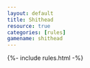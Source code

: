 ```yaml
---
layout: default
title: Shithead
resource: true
categories: [rules]
gamename: shithead
---
```


{%- include rules.html -%}
